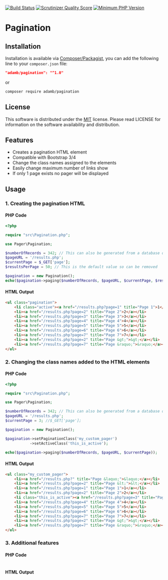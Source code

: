 [![Build Status](https://api.travis-ci.org/AdamB7586/pagination.png)](https://api.travis-ci.org/AdamB7586/pagination)
[![Scrutinizer Quality Score](https://scrutinizer-ci.com/g/AdamB7586/pagination/badges/quality-score.png?s=3758e21d279becdf847a557a56a3ed16dfec9d5d)](https://scrutinizer-ci.com/g/AdamB7586/pagination/)
[![Minimum PHP Version](https://img.shields.io/badge/php-%3E%3D%205.6-8892BF.svg?style=flat-circle)](https://php.net/)

# Pagination


## Installation

Installation is available via [Composer/Packagist](https://packagist.org/packages/adamb/pagination), you can add the following line to your `composer.json` file:

```json
"adamb/pagination": "^1.0"
```

or

```sh
composer require adamb/pagination
```

## License

This software is distributed under the [MIT](https://github.com/AdamB7586/pagination/blob/master/LICENSE) license. Please read LICENSE for information on the
software availability and distribution.

## Features

- Creates a pagination HTML element
- Compatible with Bootstrap 3/4
- Change the class names assigned to the elements
- Easily change maximum number of links show
- If only 1 page exists no pager will be displayed

## Usage

### 1. Creating the pagination HTML

#### PHP Code
```php
<?php

require "src\Pagination.php";

use Pager\Pagination;

$numberOfRecords = 342; // This can also be generated from a database query
$pageURL = '/results.php';
$currentPage = $_GET['page'];
$resultsPerPage = 50; // This is the default value so can be removed

$pagination = new Pagination();
echo($pagination->paging($numberOfRecords, $pageURL, $currentPage, $resultsPerPage));

```

#### HTML Output
```html
<ul class="pagination">
    <li class="active"><a href="/results.php?page=1" title="Page 1">1</a></li>
    <li><a href="/results.php?page=2" title="Page 2">2</a></li>
    <li><a href="/results.php?page=3" title="Page 3">3</a></li>
    <li><a href="/results.php?page=4" title="Page 4">4</a></li>
    <li><a href="/results.php?page=5" title="Page 5">5</a></li>
    <li><a href="/results.php?page=6" title="Page 6">6</a></li>
    <li><a href="/results.php?page=7" title="Page 7">7</a></li>
    <li><a href="/results.php?page=2" title="Page &gt;">&gt;</a></li>
    <li><a href="/results.php?page=7" title="Page &raquo;">&raquo;</a></li>
</ul>
```

### 2. Changing the class names added to the HTML elements

#### PHP Code
```php
<?php

require "src\Pagination.php";

use Pager\Pagination;

$numberOfRecords = 342; // This can also be generated from a database query
$pageURL = '/results.php';
$currentPage = 3; //$_GET['page'];

$pagination = new Pagination();

$pagination->setPaginationClass('my_custom_pager')
           ->setActiveClass('this_is_active');

echo($pagination->paging($numberOfRecords, $pageURL, $currentPage));
```

#### HTML Output
```html
<ul class="my_custom_pager">
    <li><a href="/results.php?" title="Page &laquo;">&laquo;</a></li>
    <li><a href="/results.php?page=2" title="Page &lt;">&lt;</a></li>
    <li><a href="/results.php?page=1" title="Page 1">1</a></li>
    <li><a href="/results.php?page=2" title="Page 2">2</a></li>
    <li class="this_is_active"><a href="/results.php?page=3" title="Page 3">3</a></li>
    <li><a href="/results.php?page=4" title="Page 4">4</a></li>
    <li><a href="/results.php?page=5" title="Page 5">5</a></li>
    <li><a href="/results.php?page=6" title="Page 6">6</a></li>
    <li><a href="/results.php?page=7" title="Page 7">7</a></li>
    <li><a href="/results.php?page=2" title="Page &gt;">&gt;</a></li>
    <li><a href="/results.php?page=7" title="Page &raquo;">&raquo;</a></li>
</ul>
```

### 

### 3. Additional features

#### PHP Code
```php

```

#### HTML Output
```html

```

### 